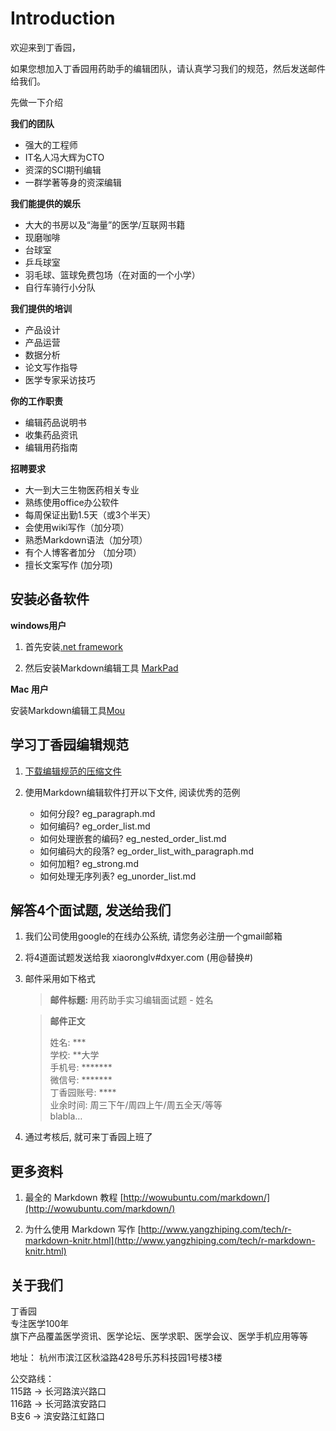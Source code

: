 # Introduction

欢迎来到丁香园，

如果您想加入丁香园用药助手的编辑团队，请认真学习我们的规范，然后发送邮件给我们。

先做一下介绍

**我们的团队**

* 强大的工程师
* IT名人冯大辉为CTO
* 资深的SCI期刊编辑
* 一群学著等身的资深编辑



**我们能提供的娱乐**

* 大大的书房以及“海量”的医学/互联网书籍
* 现磨咖啡
* 台球室
* 乒乓球室
* 羽毛球、篮球免费包场（在对面的一个小学）
* 自行车骑行小分队

**我们提供的培训**

* 产品设计
* 产品运营
* 数据分析
* 论文写作指导
* 医学专家采访技巧


**你的工作职责**

*  编辑药品说明书
*  收集药品资讯
*  编辑用药指南

**招聘要求**
* 大一到大三生物医药相关专业
* 熟练使用office办公软件
* 每周保证出勤1.5天（或3个半天）
* 会使用wiki写作（加分项）
* 熟悉Markdown语法（加分项）
* 有个人博客者加分 （加分项）
* 擅长文案写作 (加分项)


## 安装必备软件

**windows用户**

1. 首先安装[.net framework](http://sdrv.ms/YsVIwS) 
	
2. 然后安装Markdown编辑工具 [MarkPad](http://sdrv.ms/Z0Pap6)

**Mac 用户**

安装Markdown编辑工具[Mou](http://mouapp.com)


## 学习丁香园编辑规范

1. [下载编辑规范的压缩文件](http://github.com/xiaoronglv/drug_edit_rule/archive/master.zip) 

2. 使用Markdown编辑软件打开以下文件, 阅读优秀的范例
	* 如何分段?  eg_paragraph.md
	* 如何编码? eg_order_list.md
	* 如何处理嵌套的编码? eg_nested_order_list.md
	* 如何编码大的段落? eg_order_list_with_paragraph.md
	* 如何加粗? eg_strong.md
	* 如何处理无序列表? eg_unorder_list.md

		
## 解答4个面试题, 发送给我们

1. 我们公司使用google的在线办公系统, 请您务必注册一个gmail邮箱
2. 将4道面试题发送给我 xiaoronglv#dxyer.com (用@替换#)
3. 邮件采用如下格式

	> **邮件标题:** 用药助手实习编辑面试题 - 姓名 
	
	> **邮件正文**  
	>
	> 姓名: ***  
	> 学校: \*\*大学   
	> 手机号: \*\*\*\*\*\*\*  
	> 微信号: \*\*\*\*\*\*\*  
	> 丁香园账号: \*\*\*\*  
	> 业余时间: 周三下午/周四上午/周五全天/等等   
	> blabla…


4. 通过考核后, 就可来丁香园上班了


## 更多资料

1. 最全的 Markdown 教程 [http://wowubuntu.com/markdown/](http://wowubuntu.com/markdown/)

2. 为什么使用 Markdown 写作 [http://www.yangzhiping.com/tech/r-markdown-knitr.html](http://www.yangzhiping.com/tech/r-markdown-knitr.html)



## 关于我们

丁香园  
专注医学100年  
旗下产品覆盖医学资讯、医学论坛、医学求职、医学会议、医学手机应用等等  

地址： 杭州市滨江区秋溢路428号乐苏科技园1号楼3楼

公交路线：   
115路 -> 长河路滨兴路口  
116路 -> 长河路滨安路口  
B支6  -> 滨安路江虹路口  
